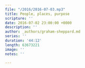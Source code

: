 ```yaml
---
file: "/2016/2016-07-03.mp3"
title: People, places, purpose
scripture: ''
date: 2016-07-02 23:00:00 +0000
description: ''
author: _authors/graham-sheppard.md
series: ''
duration: '44:12'
length: 63673221
image: ''
notes: ''

---
```

